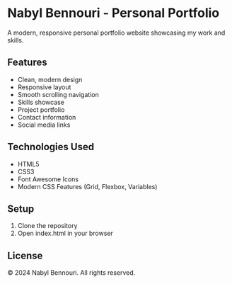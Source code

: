 # Nabyl Bennouri - Personal Portfolio

A modern, responsive personal portfolio website showcasing my work and skills.

## Features

- Clean, modern design
- Responsive layout
- Smooth scrolling navigation
- Skills showcase
- Project portfolio
- Contact information
- Social media links

## Technologies Used

- HTML5
- CSS3
- Font Awesome Icons
- Modern CSS Features (Grid, Flexbox, Variables)

## Setup

1. Clone the repository
2. Open index.html in your browser

## License

© 2024 Nabyl Bennouri. All rights reserved.